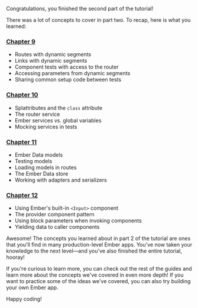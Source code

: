 <!-- Heads up! This is a generated file, do not edit directly. You can find the source at https://github.com/ember-learn/super-rentals-tutorial/blob/master/src/markdown/tutorial/part-2/recap.md -->

Congratulations, you finished the second part of the tutorial!

There was a lot of concepts to cover in part two. To recap, here is what you learned:

<h3><a href="../route-params/">Chapter 9</a></h3>

- Routes with dynamic segments
- Links with dynamic segments
- Component tests with access to the router
- Accessing parameters from dynamic segments
- Sharing common setup code between tests

<h3><a href="../service-injection/">Chapter 10</a></h3>

- Splattributes and the `class` attribute
- The router service
- Ember services vs. global variables
- Mocking services in tests

<h3><a href="../ember-data/">Chapter 11</a></h3>

- Ember Data models
- Testing models
- Loading models in routes
- The Ember Data store
- Working with adapters and serializers

<h3><a href="../provider-components/">Chapter 12</a></h3>

- Using Ember's built-in `<Input>` component
- The provider component pattern
- Using block parameters when invoking components
- Yielding data to caller components

Awesome! The concepts you learned about in part 2 of the tutorial are ones that you'll find in many production-level Ember apps. You've now taken your knowledge to the next level—and you've also finished the entire tutorial, hooray!

If you're curious to learn more, you can check out the rest of the guides and learn more about the concepts we've covered in even more depth! If you want to practice some of the ideas we've covered, you can also try building your own Ember app.

Happy coding!
